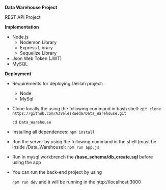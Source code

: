 **Data Warehouse Project**

REST API Project 

**Implementation**
+ Node.js
    * Nodemon Library
    * Express Library
    * Sequelize Library
+  Json Web Token (JWT)
+  MySQL

**Deployment**
+ Requirements for deploying Delilah project:
    - Node
    - MySql

+ Clone locally the using the following command in bash shell:
    ```git clone https://github.com/AJVelezRueda/Data_Warehouse.git```

    
    ```cd Data_Warehouse```


+ Installing all dependences:
    ```npm install```

+ Run the server by using the following command in the shell (must be inside /Data_Warehouse):
   ```npm run app.js```

+ Run in mysql workbrench the **/base_schema/db_create.sql** before using the app


+ You can run the back-end project by using 

    ```npm run dev```
 and it will be running in the http://localhost:3000
